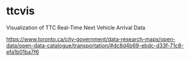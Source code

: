 # ttcvis
Visualization of TTC Real-Time Next Vehicle Arrival Data

https://www.toronto.ca/city-government/data-research-maps/open-data/open-data-catalogue/transportation/#dc8d4b69-ebdc-d33f-71c8-efa1b01ba7f6
